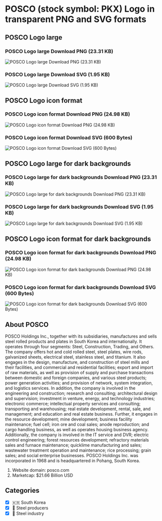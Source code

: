 # POSCO (stock symbol: PKX) Logo in transparent PNG and SVG formats

## POSCO Logo large

### POSCO Logo large Download PNG (23.31 KB)

![POSCO Logo large Download PNG (23.31 KB)](/img/orig/PKX_BIG-1c4a00a1.png)

### POSCO Logo large Download SVG (1.95 KB)

![POSCO Logo large Download SVG (1.95 KB)](/img/orig/PKX_BIG-9f8db501.svg)

## POSCO Logo icon format

### POSCO Logo icon format Download PNG (24.98 KB)

![POSCO Logo icon format Download PNG (24.98 KB)](/img/orig/PKX-bb084510.png)

### POSCO Logo icon format Download SVG (600 Bytes)

![POSCO Logo icon format Download SVG (600 Bytes)](/img/orig/PKX-a970a945.svg)

## POSCO Logo large for dark backgrounds

### POSCO Logo large for dark backgrounds Download PNG (23.31 KB)

![POSCO Logo large for dark backgrounds Download PNG (23.31 KB)](/img/orig/PKX_BIG.D-f7b9b628.png)

### POSCO Logo large for dark backgrounds Download SVG (1.95 KB)

![POSCO Logo large for dark backgrounds Download SVG (1.95 KB)](/img/orig/PKX_BIG.D-c2547188.svg)

## POSCO Logo icon format for dark backgrounds

### POSCO Logo icon format for dark backgrounds Download PNG (24.98 KB)

![POSCO Logo icon format for dark backgrounds Download PNG (24.98 KB)](/img/orig/PKX.D-b318429e.png)

### POSCO Logo icon format for dark backgrounds Download SVG (600 Bytes)

![POSCO Logo icon format for dark backgrounds Download SVG (600 Bytes)](/img/orig/PKX.D-34ece284.svg)

## About POSCO

POSCO Holdings Inc., together with its subsidiaries, manufactures and sells steel rolled products and plates in South Korea and internationally. It operates through four segments: Steel, Construction, Trading, and Others. The company offers hot and cold rolled steel, steel plates, wire rods, galvanized sheets, electrical steel, stainless steel, and titanium. It also engages in the design, manufacture, and construction of steel mills and their facilities, and commercial and residential facilities; export and import of raw materials, as well as provision of supply and purchase transactions between domestic and foreign companies, and various steel products; power generation activities; and provision of network, system integration, and logistics services. In addition, the company is involved in the engineering and construction; research and consulting; architectural design and supervision; investment in venture, energy, and technology industries; electronic commerce; intellectual property services and consulting; transporting and warehousing; real estate development, rental, sale, and management; and education and real estate business. Further, it engages in the resource development; mine development; business facility maintenance; fuel cell; iron ore and coal sales; anode reproduction; and cargo handling business, as well as operates housing business agency. Additionally, the company is involved in the IT service and DVR; electric control engineering; forest resources development; refractory materials sales and furnace maintenance; quicklime manufacturing and sales; wastewater treatment operation and maintenance; rice processing; grain sales; and social enterprise businesses. POSCO Holdings Inc. was incorporated in 1968 and is headquartered in Pohang, South Korea.

1. Website domain: posco.com
2. Marketcap: $21.66 Billion USD


## Categories
- [x] 🇰🇷 South Korea
- [x] 🔩 Steel producers
- [x] 🔩 Steel industry

